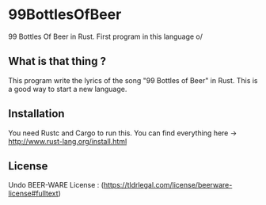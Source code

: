 99BottlesOfBeer
===============

99 Bottles Of Beer in Rust. First program in this language o/

What is that thing ?
--------------------
This program write the lyrics of the song "99 Bottles of Beer" in Rust. This is a good way to start a new language.

Installation
------------
You need Rustc and Cargo to run this. You can find everything here -> http://www.rust-lang.org/install.html

License
-------
Undo BEER-WARE License : (https://tldrlegal.com/license/beerware-license#fulltext)
